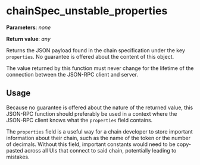 # chainSpec_unstable_properties

**Parameters**: *none*

**Return value**: *any*

Returns the JSON payload found in the chain specification under the key `properties`. No guarantee is offered about the content of this object.

The value returned by this function must never change for the lifetime of the connection between the JSON-RPC client and server.

## Usage

Because no guarantee is offered about the nature of the returned value, this JSON-RPC function should preferably be used in a context where the JSON-RPC client knows what the `properties` field contains.

The `properties` field is a useful way for a chain developer to store important information about their chain, such as the name of the token or the number of decimals. Without this field, important constants would need to be copy-pasted across all UIs that connect to said chain, potentially leading to mistakes.
